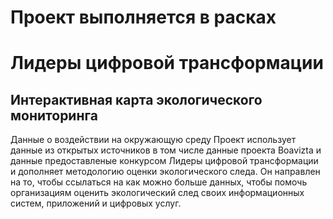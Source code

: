 # Проект выполняется в расках 
# Лидеры цифровой трансформации 
## Интерактивная карта экологического мониторинга 

Данные о воздействии на окружающую среду
Проект использует данные из открытых источников в том числе данные проекта Boavizta и данные предоставленые конкурсом Лидеры цифровой трансформации  и дополняет методологию оценки экологического следа. Он направлен на то, чтобы ссылаться на как можно больше данных, чтобы помочь организациям оценить экологический след своих информационных систем, приложений и цифровых услуг. 
